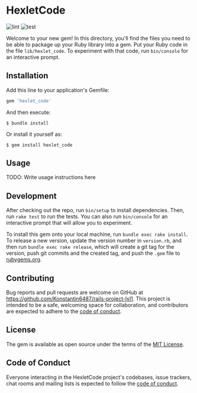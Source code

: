 # HexletCode

![lint](https://github.com/Konstantin6487/rails-project-lvl1/actions/workflows/linter-check.yml/badge.svg) ![test](https://github.com/Konstantin6487/rails-project-lvl1/actions/workflows/testing-check.yml/badge.svg)

Welcome to your new gem! In this directory, you'll find the files you need to be able to package up your Ruby library into a gem. Put your Ruby code in the file `lib/hexlet_code`. To experiment with that code, run `bin/console` for an interactive prompt.

## Installation

Add this line to your application's Gemfile:

```ruby
gem 'hexlet_code'
```

And then execute:

    $ bundle install

Or install it yourself as:

    $ gem install hexlet_code

## Usage

TODO: Write usage instructions here

## Development

After checking out the repo, run `bin/setup` to install dependencies. Then, run `rake test` to run the tests. You can also run `bin/console` for an interactive prompt that will allow you to experiment.

To install this gem onto your local machine, run `bundle exec rake install`. To release a new version, update the version number in `version.rb`, and then run `bundle exec rake release`, which will create a git tag for the version, push git commits and the created tag, and push the `.gem` file to [rubygems.org](https://rubygems.org).

## Contributing

Bug reports and pull requests are welcome on GitHub at https://github.com/Konstantin6487/rails-project-lvl1. This project is intended to be a safe, welcoming space for collaboration, and contributors are expected to adhere to the [code of conduct](https://github.com/Konstantin6487/rails-project-lvl1/blob/main/CODE_OF_CONDUCT.md).

## License

The gem is available as open source under the terms of the [MIT License](https://opensource.org/licenses/MIT).

## Code of Conduct

Everyone interacting in the HexletCode project's codebases, issue trackers, chat rooms and mailing lists is expected to follow the [code of conduct](https://github.com/Konstantin6487/rails-project-lvl1/blob/main/CODE_OF_CONDUCT.md).
